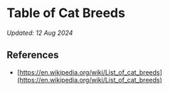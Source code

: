 <script setup>
import DataTable from 'primevue/datatable';
import Column from 'primevue/column';
import ColumnGroup from 'primevue/columngroup';   // optional
import Row from 'primevue/row';                   // optional
import { ref } from 'vue';

import breedsData from '../../data/stats/breeds.json'

const breeds = ref(breedsData);
</script>

# Table of Cat Breeds

_Updated: 12 Aug 2024_

<DataTable :value="breeds" tableStyle="min-width: 30rem">
    <Column field="Breed" header="Breed" sortable ></Column>
    <Column field="Origin" header="Origin" sortable></Column>
    <Column field="Body" header="Body" sortable></Column>
    <Column field="Coat" header="Coat" sortable></Column>
    <Column field="Pattern" header="Pattern" sortable></Column>
</DataTable>

## References

- [https://en.wikipedia.org/wiki/List_of_cat_breeds](https://en.wikipedia.org/wiki/List_of_cat_breeds)
